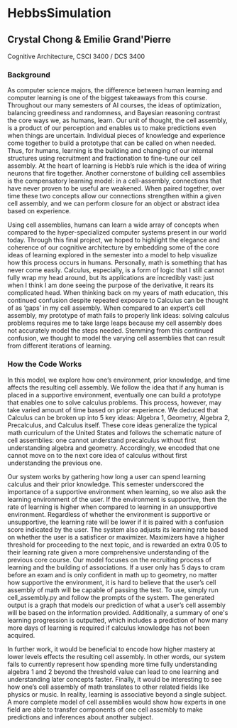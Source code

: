 # HebbsSimulation

## Crystal Chong & Emilie Grand'Pierre

Cognitive Architecture, CSCI 3400 / DCS 3400

### Background 

As computer science majors, the difference between human learning and computer learning is one of the biggest takeaways from this course. Throughout our many semesters of AI courses, the ideas of optimization, balancing greediness and randomness, and Bayesian reasoning contrast the core ways we, as humans, learn. Our unit of thought, the cell assembly, is a product of our perception and enables us to make predictions even when things are uncertain. Individual pieces of knowledge and experience come together to build a prototype that can be called on when needed. Thus, for humans, learning is the building and changing of our internal structures using recruitment and fractionation to fine-tune our cell assembly. At the heart of learning is Hebb’s rule which is the idea of wiring neurons that fire together. Another cornerstone of building cell assemblies is the compensatory learning model: in a cell-assembly, connections that have never proven to be useful are weakened. When paired together, over time these two concepts allow our connections strengthen within a given cell assembly, and we can perform closure for an object or abstract idea based on experience. 

Using cell assemblies, humans can learn a wide array of concepts when compared to the hyper-specialized computer systems present in our world today. Through this final project, we hoped to highlight the elegance and coherence of our cognitive architecture by embedding some of the core ideas of learning explored in the semester into a model to help visualize how this process occurs in humans. Personally, math is something that has never come easily. Calculus, especially, is a form of logic that I still cannot fully wrap my head around, but its applications are incredibly vast: just when I think I am done seeing the purpose of the derivative, it rears its complicated head. When thinking back on my years of math education, this continued confusion despite repeated exposure to Calculus can be thought of as ‘gaps’ in my cell assembly. When compared to an expert’s cell assembly, my prototype of math fails to properly link ideas: solving calculus problems requires me to take large leaps because my cell assembly does not accurately model the steps needed. Stemming from this continued confusion, we thought to model the varying cell assemblies that can result from different iterations of learning. 

### How the Code Works 

In this model, we explore how one’s environment, prior knowledge, and time affects the resulting cell assembly. We follow the idea that if any human is placed in a supportive environment, eventually one can build a prototype that enables one to solve calculus problems. This process, however, may take varied amount of time based on prior experience. We deduced that Calculus can be broken up into 5 key ideas: Algebra 1, Geometry, Algebra 2, Precalculus, and Calculus itself. These core ideas generalize the typical math curriculum of the United States and follows the schematic nature of cell assemblies: one cannot understand precalculus without first understanding algebra and geometry. Accordingly, we encoded that one cannot move on to the next core idea of calculus without first understanding the previous one. 

Our system works by gathering how long a user can spend learning calculus and their prior knowledge. This semester underscored the importance of a supportive environment when learning, so we also ask the learning environment of the user. If the environment is supportive, then the rate of learning is higher when compared to learning in an unsupportive environment. Regardless of whether the environment is supportive or unsupportive, the learning rate will be lower if it is paired with a confusion score indicated by the user. The system also adjusts its learning rate based on whether the user is a satisficer or maximizer. Maximizers have a higher threshold for proceeding to the next topic, and is rewarded an extra 0.05 to their learning rate given a more comprehensive understanding of the previous core course. Our model focuses on the recruiting process of learning and the building of associations. If a user only has 5 days to cram before an exam and is only confident in math up to geometry, no matter how supportive the environment, it is hard to believe that the user’s cell assembly of math will be capable of passing the test. To use, simply run cell_assembly.py and follow the prompts of the system. The generated output is a graph that models our prediction of what a user’s cell assembly will be based on the information provided. Additionally, a summary of one's learning progression is outputted, which includes a prediction of how many more days of learning is required if calculus knowledge has not been acquired.

In further work, it would be beneficial to encode how higher mastery at lower levels effects the resulting cell assembly. In other words, our system fails to currently represent how spending more time fully understanding algebra 1 and 2 beyond the threshold value can lead to one learning and understanding later concepts faster. Finally, it would be interesting to see how one’s cell assembly of math translates to other related fields like physics or music. In reality, learning is associative beyond a single subject. A more complete model of cell assemblies would show how experts in one field are able to transfer components of one cell assembly to make predictions and inferences about another subject.  

